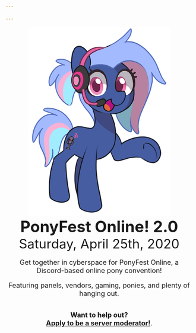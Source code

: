 ```yaml
---

---
```

<style type="text/css">
.discord-box {
	margin-left: auto;
	margin-right: auto;
	width: 480px;
	max-width: 90vw;
	border: 1px solid #aebbea;
	background-color: #104466;
	border-radius: 5px;
	padding: 10px;
	text-align: center;
}

p {
	font-size: 1.3em;
}

.vendors h2 {
	margin-top: 0;
}

.vendors p:last-child {
	margin-bottom: 0;
}

.content > div {
	display: flex;
}
</style>
<div style="display: flex; flex-wrap: wrap; margin-left: auto; margin-right: auto; max-width: 1200px; flex-grow: 1; align-items: center" class="main">
	<div style="text-align: center; flex-grow: 1;"><img id="bitrate" src="/images/mascot.png"></div>
	<div class="text-box" style="display: flex; flex-direction: column; justify-content: space-around; text-align: center; flex-grow: 1; width: 500px;">
		<div>
			<h1 style="font-size: 3em; margin: 0">PonyFest Online! 2.0</h1>
			<p style="font-size: 2.5em; margin: 0">Saturday, April 25th, 2020</p>
		</div>
		<div>
			<p>Get together in cyberspace for PonyFest Online, a Discord-based online pony convention!</p>
			<p>Featuring panels, vendors, gaming, ponies, and plenty of hanging out.</p>
		</div>
		<!-- <div class="discord-box"> -->
		<div>
            <p>
                <strong>Want to help out?<br><a href="https://forms.gle/znEAjTK2dUorcktE7">Apply to be a server moderator!</a></strong>.
            </p>
		</div>
	</div>
</div>

<script type="text/javascript">
// var onlineSpan = document.getElementById('onlineSpan');
// if (window.fetch) {
// 	async function update() {
// 		let result = await fetch("https://discordapp.com/api/guilds/690991376514547754/widget.json");
// 		let json = await result.json()
// 		let online = json['presence_count'];
// 		if (online) {
// 			if (online.toLocaleString) {
// 				online = online.toLocaleString();
// 			} else {
// 				online = online.toString();
// 			}
// 			onlineSpan.innerHTML =  online + ' online now!';
// 		}
// 	}
// 	update();
// 	setTimeout(update, 300000);
// }
</script>
